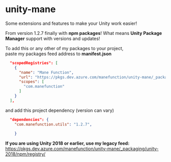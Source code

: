# unity-mane
Some extensions and features to make your Unity work easier!

From version 1.2.7 finally with **npm packages**!
What means **Unity Package Manager** support with versions and updates!

To add this or any other of my packages to your project,  
paste my packages feed address to **manifest.json**
```json
  "scopedRegistries": [
    {
      "name": "Mane Function",
      "url": "https://pkgs.dev.azure.com/manefunction/unity-mane/_packaging/unity/npm/registry/",
      "scopes": [
        "com.manefunction"
      ]
    }
  ],
```
and add this project dependency (version can vary)
```json
  "dependencies": {
    "com.manefunction.utils": "1.2.7", 
    
    }
```
**If you are using Unity 2018 or earlier, use my legacy feed:**  
https://pkgs.dev.azure.com/manefunction/unity-mane/_packaging/unity-2018/npm/registry/
